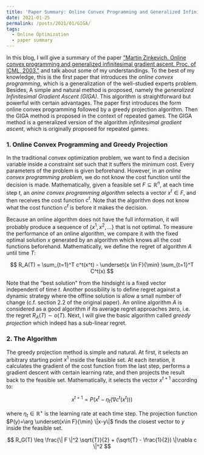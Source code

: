 ```yaml
---
title: 'Paper Summary: Online Convex Programming and Generalized Infinitesimal Gradient Ascent'
date: 2021-01-25
permalink: /posts/2021/01/GIGA/
tags:
  - Online Optimization
  - paper summary
---
```

In this blog, I will give a summary of the paper ["Martin Zinkevich. Online convex programming and generalized infinitesimal gradient ascent. Proc. of ICML, 2003."](https://www.cs.cmu.edu/~maz/publications/techconvex.pdf) and talk about some of my understandings. To the best of my knowledge, this is the first paper that introduces the *online convex programming*, which is a generalization of the well-studied experts problem. Besides, A simple and natural method is proposed, namely the *generalized Infinitesimal Gradient Ascent (GIGA)*. This algorithm is straightforward but powerful with certain advantages. The paper first introduces the form online convex programming followed by a greedy projection algorithm. Then the GIGA method is proposed in the context of repeated games. The GIGA method is a generalized version of the algorithm *infinitesimal gradient ascent*, which is originally proposed for repeated games.

### 1. Online Convex Programming and Greedy Projection

In the traditional convex optimization problem, we want to find a decision variable inside a constraint set such that it suffers the minimum cost. Every parameters of the problem is given beforehand. However, in an *online convex programming problem*, we do not know the cost function until the decision is made. Mathematically, given a feasible set $F \subseteq \mathbb{R}^{n}$, at each time step $t$, an *onine convex programming algorithm* selects a vector $x^t \in F$, and then receives the cost function $c^t$. Note that the algorithm does not know what the cost function $c^t$ is before it makes the decision. 

Because an online algorithm does not have the full information, it will probably produce a sequence of $\{x^1,x^2,...\}$ that is not optimal. To measure the performance of an online algorithm, we compare it with the fixed optimal solution $x$ generated by an algorithm which knows all the cost functions beforehand. Mathematically, we define the regret of algorithm $A$ until time $T$:

$$
R_A(T) = \sum_{t=1}^T c^t(x^t) - \underset{x \in F}{\min} \sum_{t=1}^T C^t(x)
$$

Note that the "best solution" from the hindsight is a fixed vector independent of time $t$. Another possibility is to define regret against a dynamic strategy where the offline solution is allow a small number of change (c.f. section 2.2 of the original paper). 
An online algorithm $A$ is considered as a good algorithm if its average regret approaches zero, i.e. the regret $R_A(T)\sim o(T)$. Next, I will give the basic algorithm called *greedy projection* which indeed has a sub-linear regret.

### 2. The Algorithm

The greedy projection method is simple and natural. At first, it selects an arbitrary starting point $x^1$ inside the feasible set. At each iteration, it calculates the gradient of the cost function from the last step, performs a gradient descent with certain learning rate, and then projects the result back to the feasible set. Mathematically, it selects the vector $x^{t+1}$ according to:

$$
x^{t+1} = P(x^t-\eta_t(\nabla c^t(x^t)))
$$

where $\eta_t \in \mathbb{R}^{+}$ is the learning rate at each time step. The projection function $P(y)=\arg \underset{x\in F}{\min} \|x-y\|$ finds the closest vector to $y$ inside the feasible set. 

$$
R_G(T) \leq \frac{\| F \|^2 \sqrt{T}}{2} + (\sqrt{T} - \frac{1}{2}) \|\nabla c \|^2
$$


